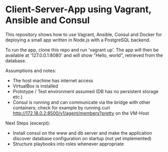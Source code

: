 # Client-Server-App using Vagrant, Ansible and Consul

This repository shows how to use Vagrant, Ansible, Consul and Docker for deploying a small app
written in Node.js with a PostgreSQL backend.  

To run the app, clone this repo and run 'vagrant up'. The app will then be available at '127.0.0.1:8080' and will show "Hello, world", retrieved from the database.

Assumptions and notes:

* The host machine has internet access
* VirtualBox is installed
* Prototype / Test environment assumed (DB has no persistent storage etc.)
* Consul is running and can communicate via the bridge with other containers; check for example by running
curl http://172.18.0.2:8500/v1/agent/members?pretty 
on the VM-Host

Next Steps (excerpt):

* Install consul on the www and db server and make the application discover database configuration on startup (not yet implemented) 
* Structure playbooks into roles whenever appropriate

